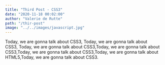 ```yaml
---
title: "Third Post - CSS3"
date: "2020-11-18 00:02:00"
author: "Valerie de Rutte"
path: "/thir-post"
image: "../../images/javascript.jpg"
---
```


Today, we are gonna talk about CSS3, Today, we are gonna talk about CSS3, Today, we are gonna talk about CSS3,Today, we are gonna talk about CSS3,Today, we are gonna talk about CSS3,Today, we are gonna talk about HTML5,Today, we are gonna talk about CSS3.
